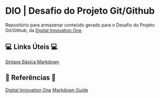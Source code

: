 # DIO | Desafio do Projeto Git/Github

Repositório para armazenar conteúdo gerado para o Desafio do Projeto Git/Github, da [Digital Innovation One](https://www.dio.me/).

## 💻 Links Úteis 💻

[Sintaxe Básica Markdown](https://www.markdownguide.org/basic-syntax/)


## 🔎 Referências 🔎

[Digital Innovation One](https://www.dio.me/)
[Markdown Guide](https://www.markdownguide.org/)
